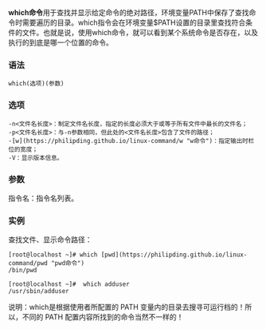 **which命令**用于查找并显示给定命令的绝对路径，环境变量PATH中保存了查找命令时需要遍历的目录。which指令会在环境变量$PATH设置的目录里查找符合条件的文件。也就是说，使用which命令，就可以看到某个系统命令是否存在，以及执行的到底是哪一个位置的命令。

### 语法  

```
which(选项)(参数)
```

### 选项  

```
-n<文件名长度>：制定文件名长度，指定的长度必须大于或等于所有文件中最长的文件名；
-p<文件名长度>：与-n参数相同，但此处的<文件名长度>包含了文件的路径；
-[w](https://philipding.github.io/linux-command/w "w命令")：指定输出时栏位的宽度；
-V：显示版本信息。
```

### 参数  

指令名：指令名列表。

### 实例  

查找文件、显示命令路径：

```
[root@localhost ~]# which [pwd](https://philipding.github.io/linux-command/pwd "pwd命令")
/bin/pwd

[root@localhost ~]#  which adduser
/usr/sbin/adduser

```

说明：which是根据使用者所配置的 PATH 变量内的目录去搜寻可运行档的！所以，不同的 PATH 配置内容所找到的命令当然不一样的！